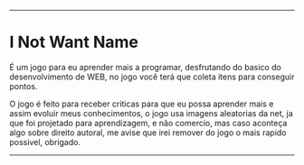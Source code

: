 ***
# I Not Want Name

 É um jogo para eu aprender mais a programar, desfrutando do basico do desenvolvimento de WEB, no jogo você terá que coleta itens para conseguir pontos.

 O jogo é feito para receber criticas para que eu possa aprender mais e assim evoluir meus conhecimentos, o jogo usa imagens aleatorias da net, ja que foi projetado para aprendizagem, e não comercio, mas caso aconteça algo sobre direito autoral, me avise que irei remover do jogo o mais rapido possivel, obrigado.

 ***